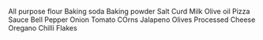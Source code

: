 All purpose flour
Baking soda
Baking powder
Salt
Curd
Milk
Olive oil
Pizza Sauce
Bell Pepper
Onion
Tomato
COrns
Jalapeno
Olives
Processed Cheese
Oregano
Chilli Flakes